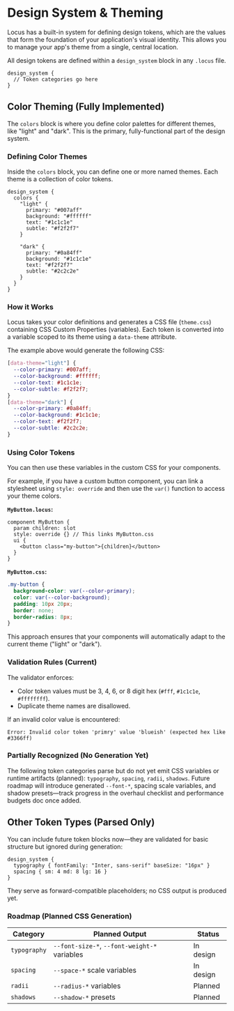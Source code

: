 # Design System & Theming

Locus has a built-in system for defining design tokens, which are the values that form the foundation of your application's visual identity. This allows you to manage your app's theme from a single, central location.

All design tokens are defined within a `design_system` block in any `.locus` file.

```locus
design_system {
  // Token categories go here
}
```

## Color Theming (Fully Implemented)
The `colors` block is where you define color palettes for different themes, like "light" and "dark". This is the primary, fully-functional part of the design system.

### Defining Color Themes
Inside the `colors` block, you can define one or more named themes. Each theme is a collection of color tokens.

```locus
design_system {
  colors {
    "light" {
      primary: "#007aff"
      background: "#ffffff"
      text: "#1c1c1e"
      subtle: "#f2f2f7"
    }

    "dark" {
      primary: "#0a84ff"
      background: "#1c1c1e"
      text: "#f2f2f7"
      subtle: "#2c2c2e"
    }
  }
}
```

### How it Works
Locus takes your color definitions and generates a CSS file (`theme.css`) containing CSS Custom Properties (variables). Each token is converted into a variable scoped to its theme using a `data-theme` attribute.

The example above would generate the following CSS:

```css
[data-theme="light"] {
  --color-primary: #007aff;
  --color-background: #ffffff;
  --color-text: #1c1c1e;
  --color-subtle: #f2f2f7;
}
[data-theme="dark"] {
  --color-primary: #0a84ff;
  --color-background: #1c1c1e;
  --color-text: #f2f2f7;
  --color-subtle: #2c2c2e;
}
```

### Using Color Tokens
You can then use these variables in the custom CSS for your components.

For example, if you have a custom button component, you can link a stylesheet using `style: override` and then use the `var()` function to access your theme colors.

**`MyButton.locus`:**
```locus
component MyButton {
  param children: slot
  style: override {} // This links MyButton.css
  ui {
    <button class="my-button">{children}</button>
  }
}
```

**`MyButton.css`:**
```css
.my-button {
  background-color: var(--color-primary);
  color: var(--color-background);
  padding: 10px 20px;
  border: none;
  border-radius: 8px;
}
```
This approach ensures that your components will automatically adapt to the current theme ("light" or "dark").

### Validation Rules (Current)
The validator enforces:
* Color token values must be 3, 4, 6, or 8 digit hex (`#fff`, `#1c1c1e`, `#ffffffff`).
* Duplicate theme names are disallowed.

If an invalid color value is encountered:
```
Error: Invalid color token 'primry' value 'blueish' (expected hex like #3366ff)
```

### Partially Recognized (No Generation Yet)
The following token categories parse but do not yet emit CSS variables or runtime artifacts (planned): `typography`, `spacing`, `radii`, `shadows`.
Future roadmap will introduce generated `--font-*`, spacing scale variables, and shadow presets—track progress in the overhaul checklist and performance budgets doc once added.

## Other Token Types (Parsed Only)
You can include future token blocks now—they are validated for basic structure but ignored during generation:

```locus
design_system {
  typography { fontFamily: "Inter, sans-serif" baseSize: "16px" }
  spacing { sm: 4 md: 8 lg: 16 }
}
```
They serve as forward-compatible placeholders; no CSS output is produced yet.

### Roadmap (Planned CSS Generation)
| Category | Planned Output | Status |
|----------|----------------|--------|
| `typography` | `--font-size-*`, `--font-weight-*` variables | In design |
| `spacing` | `--space-*` scale variables | In design |
| `radii` | `--radius-*` variables | Planned |
| `shadows` | `--shadow-*` presets | Planned |
